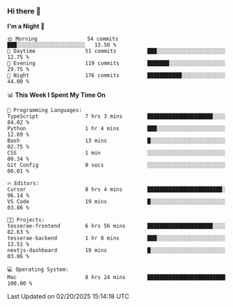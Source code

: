 ### Hi there 👋

<!--
**ALiersEL/ALiersEL** is a ✨ _special_ ✨ repository because its `README.md` (this file) appears on your GitHub profile.

Here are some ideas to get you started:

- 🔭 I’m currently working on ...
- 🌱 I’m currently learning ...
- 👯 I’m looking to collaborate on ...
- 🤔 I’m looking for help with ...
- 💬 Ask me about ...
- 📫 How to reach me: ...
- 😄 Pronouns: ...
- ⚡ Fun fact: ...
-->

<!--START_SECTION:waka-->
**I'm a Night 🦉** 

```text
🌞 Morning                54 commits          ███░░░░░░░░░░░░░░░░░░░░░░   13.50 % 
🌆 Daytime                51 commits          ███░░░░░░░░░░░░░░░░░░░░░░   12.75 % 
🌃 Evening                119 commits         ███████░░░░░░░░░░░░░░░░░░   29.75 % 
🌙 Night                  176 commits         ███████████░░░░░░░░░░░░░░   44.00 % 
```


📊 **This Week I Spent My Time On** 

```text
💬 Programming Languages: 
TypeScript               7 hrs 3 mins        █████████████████████░░░░   84.02 % 
Python                   1 hr 4 mins         ███░░░░░░░░░░░░░░░░░░░░░░   12.89 % 
Bash                     13 mins             █░░░░░░░░░░░░░░░░░░░░░░░░   02.75 % 
CSS                      1 min               ░░░░░░░░░░░░░░░░░░░░░░░░░   00.34 % 
Git Config               0 secs              ░░░░░░░░░░░░░░░░░░░░░░░░░   00.01 % 

🔥 Editors: 
Cursor                   8 hrs 4 mins        ████████████████████████░   96.14 % 
VS Code                  19 mins             █░░░░░░░░░░░░░░░░░░░░░░░░   03.86 % 

🐱‍💻 Projects: 
tesserae-frontend        6 hrs 56 mins       █████████████████████░░░░   82.63 % 
tesserae-backend         1 hr 8 mins         ███░░░░░░░░░░░░░░░░░░░░░░   13.51 % 
nextjs-dashboard         19 mins             █░░░░░░░░░░░░░░░░░░░░░░░░   03.86 % 

💻 Operating System: 
Mac                      8 hrs 24 mins       █████████████████████████   100.00 % 
```


 Last Updated on 02/20/2025 15:14:18 UTC
<!--END_SECTION:waka-->
